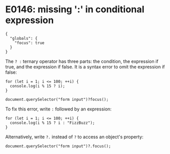 # E0146: missing ':' in conditional expression

```config-for-examples
{
  "globals": {
    "focus": true
  }
}
```

The `? :` ternary operator has three parts: the condition, the expression if
true, and the expression if false. It is a syntax error to omit the expression
if false:

    for (let i = 1; i <= 100; ++i) {
      console.log(i % 15 ? i);
    }

    document.querySelector("form input")?focus();

To fix this error, write `:` followed by an expression:

    for (let i = 1; i <= 100; ++i) {
      console.log(i % 15 ? i : "FizzBuzz");
    }

Alternatively, write `?.` instead of `?` to access an object's property:

    document.querySelector("form input")?.focus();
